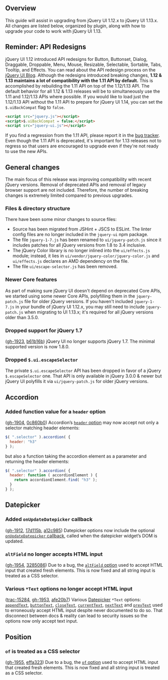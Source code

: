 <script>{
	"title": "jQuery UI 1.13 Upgrade Guide",
	"toc": true
}</script>

## Overview

This guide will assist in upgrading from jQuery UI 1.12.x to jQuery UI 1.13.x. All changes are listed below, organized by plugin, along with how to upgrade your code to work with jQuery UI 1.13.

## Reminder: API Redesigns

jQuery UI 1.12 introduced API redesigns for Button, Buttonset, Dialog, Draggable, Droppable, Menu, Mouse, Resizable, Selectable, Sortable, Tabs, Tooltip, and Effects. You can read about the API redesign process on the
[jQuery UI Blog](https://blog.jqueryui.com/2011/03/api-redesigns-the-past-present-and-future/). Although the redesigns introduced breaking changes, **1.12 & 1.13 maintains a lot of compatibility with the 1.11 API by default.** This is accomplished by rebuilding the 1.11 API on top of the 1.12/1.13 API. The default behavior for all 1.12 & 1.13 releases will be to simultaneously use the 1.11 and 1.12/1.13 APIs where possible. If you would like to load just the 1.12/1.13 API without the 1.11 API to prepare for jQuery UI 1.14, you can set the `$.uiBackCompat` flag to `false`.

```html
<script src="jquery.js"></script>
<script>$.uiBackCompat = false;</script>
<script src="jquery-ui.js"></script>
```

<p class="note">If you find a regression from the 1.11 API, please report it in the <a href="https://github.com/jquery/jquery-ui/issues/new">bug tracker</a>. Even though the 1.11 API is deprecated, it's important for 1.13 releases not to regress so that users are encouraged to upgrade even if they're not ready to use the new APIs.</p>

## General changes

The main focus of this release was improving compatibility with recent jQuery versions. Removal of deprecated APIs and removal of legacy browser support are not included. Therefore, the number of breaking changes is extremely limited compared to previous upgrades.

### Files & directory structure

There have been some minor changes to source files:
* Source has been migrated from JSHint + JSCS to ESLint. The linter config files are no longer included in the `jquery-ui` npm package.
* The file `jquery-1-7.js` has been renamed to `ui/jquery-patch.js` since it includes patches for all jQuery versions from 1.8 to 3.4 inclusive.
* The jQuery Color library is no longer inlined into the `ui/effects.js` module; instead, it lies in `ui/vendor/jquery-color/jquery-color.js` and `ui/effects.js` declares an AMD dependency on the file.
* The file `ui/escape-selector.js` has been removed.

### Newer Core features

As part of making sure jQuery UI doesn't depend on deprecated Core APIs, we started using some newer Core APIs, polyfilling them in the `jquery-patch.js` file for older jQuery versions. If you haven't included `jquery-1-7.js` in your bundle of jQuery UI 1.12.x, you may still need to include `jquery-patch.js` when migrating to UI 1.13.x; it's required for all jQuery versions older than 3.5.0.

### Dropped support for jQuery 1.7

([gh-1923](https://github.com/jquery/jquery-ui/pull/1923), [b61b16b](https://github.com/jquery/jquery-ui/commit/b61b16b5a89ee27b30efdf7635d897af810af130)) jQuery UI no longer supports jQuery 1.7. The minimal supported version is now 1.8.0.

### Dropped `$.ui.escapeSelector`

The private `$.ui.escapeSelector` API has been dropped in favor of a jQuery `$.escapeSelector` one. That API is only available in jQuery 3.0.0 & newer but jQuery UI polyfills it via `ui/jquery-patch.js` for older jQuery versions.

## Accordion

### Added function value for a `header` option

([gh-1904](https://github.com/jquery/jquery-ui/pull/1904), [0c860b0](https://github.com/jquery/jquery-ui/commit/0c860b0d92f9959f6747f8c02e9671eb2fc561aa)) Accordion’s [`header` option](https://api.jqueryui.com/accordion/#option-header) may now accept not only a selector matching header elements:
```js
$( ".selector" ).accordion( {
  header: "h3"
} );
```
but also a function taking the accordion element as a parameter and returning the header elements:
```js
$( ".selector" ).accordion( {
  header: function ( accordionElement ) {
    return accordionElement.find( "h3" );
  }
} );
```

## Datepicker

### Added `onUpdateDatepicker` callback

([gh-1912](https://github.com/jquery/jquery-ui/pull/1912), [17d115b](https://github.com/jquery/jquery-ui/commit/17d115b8298b935ab0d26b881d4f6f3e83984868), [a12c985](https://github.com/jquery/jquery-ui/commit/a12c98574d07f002fd59d166f9fc1fd391581b91)) Datepicker options now include the optional [`onUpdateDatepicker` callback](https://api.jqueryui.com/datepicker/#option-onUpdateDatepicker), called when the datepicker widget’s DOM is updated.

### `altField` no longer accepts HTML input

([gh-1954](https://github.com/jquery/jquery-ui/pull/1954), [3285086](https://github.com/jquery/jquery-ui/commit/32850869d308d5e7c9bf3e3b4d483ea886d373ce)) Due to a bug, the [`altField` option](https://api.jqueryui.com/datepicker/#option-altField) used to accept HTML input that created fresh elements. This is now fixed and all string input is treated as a CSS selector.

### Various `*Text` options no longer accept HTML input

([trac-15284](https://bugs.jqueryui.com/ticket/15284), [gh-1953](https://github.com/jquery/jquery-ui/pull/1953), [afe20b7](https://github.com/jquery/jquery-ui/commit/afe20b79a64266e64011f34b26a30b3d1c62fd47)) Various [Datepicker](https://api.jqueryui.com/datepicker/) `*Text` options: [`appendText`](https://api.jqueryui.com/datepicker/#option-appendText), [`buttonText`](https://api.jqueryui.com/datepicker/#option-buttonText), [`closeText`](https://api.jqueryui.com/datepicker/#option-closeText), [`currentText`](https://api.jqueryui.com/datepicker/#option-currentText), [`nextText`](https://api.jqueryui.com/datepicker/#option-nextText) and [`prevText`](https://api.jqueryui.com/datepicker/#option-prevText) used to erroneously accept HTML input despite never documented to do so. That disconnect between docs & reality can lead to security issues so the options now only accept text input.

## Position

### `of` is treated as a CSS selector

([gh-1955](https://github.com/jquery/jquery-ui/pull/1955), [effa323](https://github.com/jquery/jquery-ui/commit/effa323f1505f2ce7a324e4f429fa9032c72f280)) Due to a bug, the [`of` option](https://api.jqueryui.com/position/#position-options-options) used to accept HTML input that created fresh elements. This is now fixed and all string input is treated as a CSS selector.
